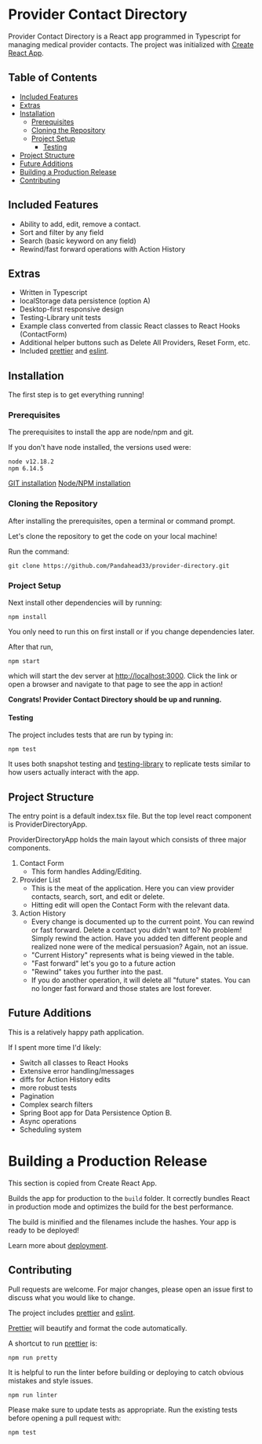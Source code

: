 # Provider Contact Directory

Provider Contact Directory is a React app programmed in Typescript for managing medical provider contacts. The project was initialized with [Create React App](https://create-react-app.dev/).

## Table of Contents
- [Included Features](#included-features)
- [Extras](#extras)
- [Installation](#installation)
  * [Prerequisites](#prerequisites)
  * [Cloning the Repository](#cloning-the-repository)
  * [Project Setup](#project-setup)
    + [Testing](#testing)
- [Project Structure](#project-structure)
- [Future Additions](#future-additions)
- [Building a Production Release](#building-a-production-release)
- [Contributing](#contributing)

## Included Features
- Ability to add, edit, remove a contact.
- Sort and filter by any field
- Search (basic keyword on any field)
- Rewind/fast forward operations with Action History

## Extras 
- Written in Typescript 
- localStorage data persistence (option A)
- Desktop-first responsive design
- Testing-Library unit tests
- Example class converted from classic React classes to React Hooks (ContactForm)
- Additional helper buttons such as Delete All Providers, Reset Form, etc. 
- Included [prettier](https://prettier.io/) and [eslint](https://eslint.org/docs/rules/). 

## Installation

The first step is to get everything running!

### Prerequisites
The prerequisites to install the app are node/npm and git.

If you don't have node installed, the versions used were:

```
node v12.18.2
npm 6.14.5
```

[GIT installation](https://git-scm.com/downloads)
[Node/NPM installation](https://nodejs.org/en/)

### Cloning the Repository
After installing the prerequisites, open a terminal or command prompt.

Let's clone the repository to get the code on your local machine!

Run the command:
```
git clone https://github.com/Pandahead33/provider-directory.git
```

### Project Setup
Next install other dependencies will by running:

```
npm install
``` 


You only need to run this on first install or if you change dependencies later.

After that run,

```
npm start
```

which will start the dev server at [http://localhost:3000](http://localhost:3000). Click the link or open a browser and navigate to that page to see the app in action!

**Congrats! Provider Contact Directory should be up and running.**

#### Testing
The project includes tests that are run by typing in:

```
npm test
```

It uses both snapshot testing and [testing-library](https://testing-library.com/) to replicate tests similar to how users actually interact with the app.

## Project Structure

The entry point is a default index.tsx file. But the top level react component is ProviderDirectoryApp.

ProviderDirectoryApp holds the main layout which consists of three major components.

1. Contact Form
	- This form handles Adding/Editing.
2. Provider List 
	- This is the meat of the application. Here you can view provider contacts, search, sort, and edit or delete. 
	- Hitting edit will open the Contact Form with the relevant data.
3. Action History
	- Every change is documented up to the current point. You can rewind or fast forward. Delete a contact you didn't want to? No problem! Simply rewind the action. Have you added ten different people and realized none were of the medical persuasion? Again, not an issue. 
	- "Current History" represents what is being viewed in the table.
	- "Fast forward" let's you go to a future action
	- "Rewind" takes you further into the past.
	- If you do another operation, it will delete all "future" states. You can no longer fast forward and those states are lost forever. 

## Future Additions

This is a relatively happy path application. 

If I spent more time I'd likely:

- Switch all classes to React Hooks
- Extensive error handling/messages
- diffs for Action History edits
- more robust tests
- Pagination
- Complex search filters
- Spring Boot app for Data Persistence Option B.
- Async operations
- Scheduling system 

# Building a Production Release
This section is copied from Create React App. 

Builds the app for production to the `build` folder.
It correctly bundles React in production mode and optimizes the build for the best performance.

The build is minified and the filenames include the hashes.
Your app is ready to be deployed!

Learn more about [deployment](https://facebook.github.io/create-react-app/docs/deployment).

## Contributing
Pull requests are welcome. For major changes, please open an issue first to discuss what you would like to change.

The project includes [prettier](https://prettier.io/) and [eslint](https://eslint.org/docs/rules/). 

[Prettier](https://prettier.io/) will beautify and format the code automatically.

A shortcut to run [prettier](https://prettier.io/) is:
```
npm run pretty 
```

It is helpful to run the linter before building or deploying to catch obvious mistakes and style issues.

```
npm run linter
```

Please make sure to update tests as appropriate. Run the existing tests before opening a pull request with:

```
npm test
```
